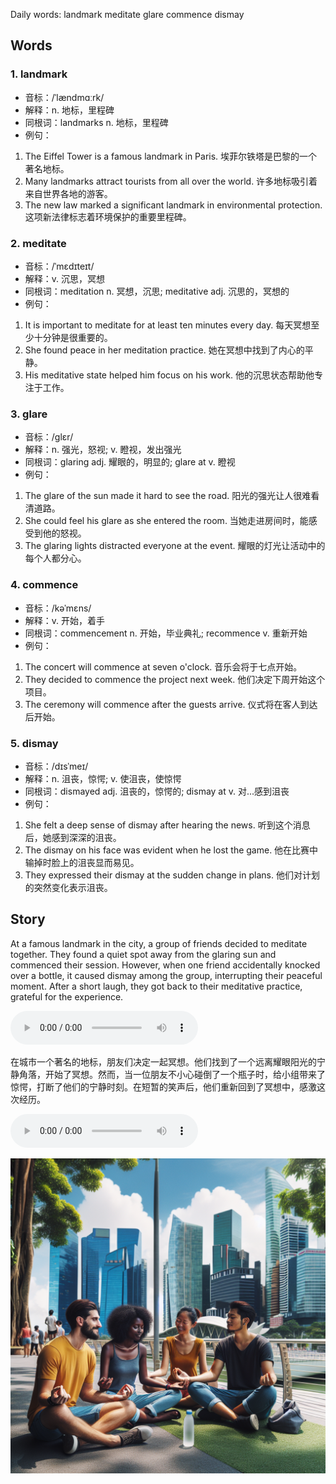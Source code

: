 Daily words: landmark meditate glare commence dismay

## Words
### 1. landmark
- 音标：/ˈlændmɑːrk/ <span style="cursor: pointer;" onclick="document.getElementById('audio-player-1').play()"><i class="fas fa-volume-up"></i></span>
<audio id="audio-player-1" src="audios/words/landmark.mp3" style="display:none;"></audio>
- 解释：n. 地标，里程碑
- 同根词：landmarks n. 地标，里程碑
- 例句：
1. The Eiffel Tower is a famous landmark in Paris.
埃菲尔铁塔是巴黎的一个著名地标。
2. Many landmarks attract tourists from all over the world.
许多地标吸引着来自世界各地的游客。
3. The new law marked a significant landmark in environmental protection.
这项新法律标志着环境保护的重要里程碑。

### 2. meditate
- 音标：/ˈmɛdɪteɪt/ <span style="cursor: pointer;" onclick="document.getElementById('audio-player-2').play()"><i class="fas fa-volume-up"></i></span>
<audio id="audio-player-2" src="audios/words/meditate.mp3" style="display:none;"></audio>
- 解释：v. 沉思，冥想
- 同根词：meditation n. 冥想，沉思; meditative adj. 沉思的，冥想的
- 例句：
1. It is important to meditate for at least ten minutes every day.
每天冥想至少十分钟是很重要的。
2. She found peace in her meditation practice.
她在冥想中找到了内心的平静。
3. His meditative state helped him focus on his work.
他的沉思状态帮助他专注于工作。

### 3. glare
- 音标：/ɡlɛr/ <span style="cursor: pointer;" onclick="document.getElementById('audio-player-3').play()"><i class="fas fa-volume-up"></i></span>
<audio id="audio-player-3" src="audios/words/glare.mp3" style="display:none;"></audio>
- 解释：n. 强光，怒视; v. 瞪视，发出强光
- 同根词：glaring adj. 耀眼的，明显的; glare at v. 瞪视
- 例句：
1. The glare of the sun made it hard to see the road.
阳光的强光让人很难看清道路。
2. She could feel his glare as she entered the room.
当她走进房间时，能感受到他的怒视。
3. The glaring lights distracted everyone at the event.
耀眼的灯光让活动中的每个人都分心。

### 4. commence
- 音标：/kəˈmɛns/ <span style="cursor: pointer;" onclick="document.getElementById('audio-player-4').play()"><i class="fas fa-volume-up"></i></span>
<audio id="audio-player-4" src="audios/words/commence.mp3" style="display:none;"></audio>
- 解释：v. 开始，着手
- 同根词：commencement n. 开始，毕业典礼; recommence v. 重新开始
- 例句：
1. The concert will commence at seven o'clock.
音乐会将于七点开始。
2. They decided to commence the project next week.
他们决定下周开始这个项目。
3. The ceremony will commence after the guests arrive.
仪式将在客人到达后开始。

### 5. dismay
- 音标：/dɪsˈmeɪ/ <span style="cursor: pointer;" onclick="document.getElementById('audio-player-5').play()"><i class="fas fa-volume-up"></i></span>
<audio id="audio-player-5" src="audios/words/dismay.mp3" style="display:none;"></audio>
- 解释：n. 沮丧，惊愕; v. 使沮丧，使惊愕
- 同根词：dismayed adj. 沮丧的，惊愕的; dismay at v. 对...感到沮丧
- 例句：
1. She felt a deep sense of dismay after hearing the news.
听到这个消息后，她感到深深的沮丧。
2. The dismay on his face was evident when he lost the game.
他在比赛中输掉时脸上的沮丧显而易见。
3. They expressed their dismay at the sudden change in plans.
他们对计划的突然变化表示沮丧。

## Story
At a famous landmark in the city, a group of friends decided to meditate together. They found a quiet spot away from the glaring sun and commenced their session. However, when one friend accidentally knocked over a bottle, it caused dismay among the group, interrupting their peaceful moment. After a short laugh, they got back to their meditative practice, grateful for the experience.

<audio controls>
  <source src="./audios/story/2024-08-27-english.mp3" type="audio/mpeg">
  你的浏览器不支持音频元素。
</audio>
  

在城市一个著名的地标，朋友们决定一起冥想。他们找到了一个远离耀眼阳光的宁静角落，开始了冥想。然而，当一位朋友不小心碰倒了一个瓶子时，给小组带来了惊愕，打断了他们的宁静时刻。在短暂的笑声后，他们重新回到了冥想中，感激这次经历。

<audio controls>
  <source src="./audios/story/2024-08-27-chinese.mp3" type="audio/mpeg">
  你的浏览器不支持音频元素。
</audio>
  

![story](./images/2024-08-27.png)

